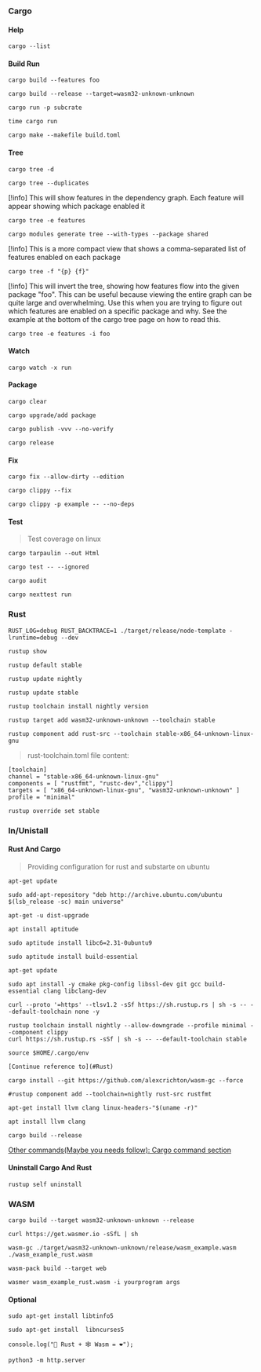 ### Cargo

#### Help

```
cargo --list
```

#### Build Run

```
cargo build --features foo
```

```
cargo build --release --target=wasm32-unknown-unknown
```

```
cargo run -p subcrate
```

```
time cargo run
```

```
cargo make --makefile build.toml
```

#### Tree

```
cargo tree -d
```

```
cargo tree --duplicates
```

[!info] This will show features in the dependency graph. Each feature will appear showing which package enabled it

```
cargo tree -e features
```

```
cargo modules generate tree --with-types --package shared
```

[!info] This is a more compact view that shows a comma-separated list of features enabled on each package

```
cargo tree -f "{p} {f}"
```

[!info] This will invert the tree, showing how features flow into the given package "foo". This can be useful because viewing the entire graph can be quite large and overwhelming. Use this when you are trying to figure out which features are enabled on a specific package and why. See the example at the bottom of the cargo tree page on how to read this.

```
cargo tree -e features -i foo
```

#### Watch

```
cargo watch -x run
```

#### Package

```
cargo clear
```

```
cargo upgrade/add package
```

```
cargo publish -vvv --no-verify
```

```
cargo release
```

#### Fix

```
cargo fix --allow-dirty --edition
```

```
cargo clippy --fix
```

```
cargo clippy -p example -- --no-deps
```

#### Test

> Test coverage on linux

```
cargo tarpaulin --out Html
```

```
cargo test -- --ignored
```

```
cargo audit
```

```
cargo nexttest run
```

### Rust

```
RUST_LOG=debug RUST_BACKTRACE=1 ./target/release/node-template -lruntime=debug --dev
```

```
rustup show
```

```
rustup default stable
```

```
rustup update nightly
```

```
rustup update stable
```

```
rustup toolchain install nightly version
```

```
rustup target add wasm32-unknown-unknown --toolchain stable
```

```
rustup component add rust-src --toolchain stable-x86_64-unknown-linux-gnu
```

> rust-toolchain.toml file content:

```
[toolchain]
channel = "stable-x86_64-unknown-linux-gnu"
components = [ "rustfmt", "rustc-dev","clippy"]
targets = [ "x86_64-unknown-linux-gnu", "wasm32-unknown-unknown" ]
profile = "minimal"
```

```
rustup override set stable
```

### In/Unistall

#### Rust And Cargo

> Providing configuration for rust and substarte on ubuntu

```
apt-get update

sudo add-apt-repository "deb http://archive.ubuntu.com/ubuntu $(lsb_release -sc) main universe"

apt-get -u dist-upgrade

apt install aptitude

sudo aptitude install libc6=2.31-0ubuntu9

sudo aptitude install build-essential

apt-get update

sudo apt install -y cmake pkg-config libssl-dev git gcc build-essential clang libclang-dev

curl --proto '=https' --tlsv1.2 -sSf https://sh.rustup.rs | sh -s -- --default-toolchain none -y

rustup toolchain install nightly --allow-downgrade --profile minimal --component clippy
curl https://sh.rustup.rs -sSf | sh -s -- --default-toolchain stable

source $HOME/.cargo/env

[Continue reference to](#Rust)

cargo install --git https://github.com/alexcrichton/wasm-gc --force

#rustup component add --toolchain=nightly rust-src rustfmt

apt-get install llvm clang linux-headers-"$(uname -r)"

apt install llvm clang

cargo build --release

```
[Other commands(Maybe you needs follow): Cargo command section](#Cargo)


#### Uninstall Cargo And Rust

```
rustup self uninstall
```

### WASM

```
cargo build --target wasm32-unknown-unknown --release
```

```
curl https://get.wasmer.io -sSfL | sh
```

```
wasm-gc ./target/wasm32-unknown-unknown/release/wasm_example.wasm ./wasm_example_rust.wasm
```

```
wasm-pack build --target web
```

```
wasmer wasm_example_rust.wasm -i yourprogram args
```

#### Optional

```
sudo apt-get install libtinfo5
```

```
sudo apt-get install  libncurses5
```


```
console.log("🦀 Rust + 🕸 Wasm = ❤");
```

```
python3 -m http.server
```